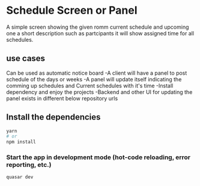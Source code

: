 # Schedule Screen or Panel

A simple screen showing the given romm current schedule and upcoming one a short description such as partcipants it will show assigned time for all schedules.

## use cases

Can be used as automatic notice board
-A client will have a panel to post schedule of the days or weeks
-A panel will update itself indicating the comming up schedules and Current schedules with it's time
-Install dependency and enjoy the projects
-Backend and other UI for updating the panel exists in different below repository urls

## Install the dependencies

```bash
yarn
# or
npm install
```

### Start the app in development mode (hot-code reloading, error reporting, etc.)

```bash
quasar dev
```
